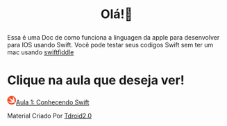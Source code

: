 # <p align="center">Olá!👋</p>
Essa é uma Doc de como funciona a linguagen da apple para desenvolver para IOS usando Swift.
Você pode testar seus codigos Swift sem ter um mac usando [swiftfiddle](https://swiftfiddle.com/?c=H4sIAAAAAAAAAy2NsQrCQAxAfyVkakFuEHTQvTi4WXDJopcUgtekHNeKlP67J8hbH%2B%2BtGPGEOk6eC3Q%2BGz%2BKulFlmC3CRVLypoWVDGDKaqUhvEuKPgoUh9tbh9Ipc5IAV7VXlXxRFobnB3rOrkzYnsm2X%2FOfwx0udXsIx7DH7QsxsntzhAAAAA%3D%3D)
# Clique na aula que deseja ver!
<img src="./Assets/SwiftIcon.png" width="20" height="20"><a href="./Aulas/ConhecendoSwift.md">Aula 1: Conhecendo Swift</a>

Material Criado Por [Tdroid2.0](https://www.instagram.com/tdroid2.0/)
